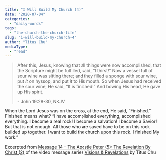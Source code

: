 ```yaml
---
title: "I Will Build My Church (4)"
date: "2020-07-04"
categories: 
  - "daily-words"
tags: 
  - "the-church-the-church-life"
slug: "i-will-build-my-church-4"
author: "Titus Chu"
mediaType: 
  - "read"
---
```


> After this, Jesus, knowing that all things were now accomplished, that the Scripture might be fulfilled, said, “I thirst!” Now a vessel full of sour wine was sitting there; and they filled a sponge with sour wine, put _it_ on hyssop, and put _it_ to His mouth. So when Jesus had received the sour wine, He said, “It is finished!” And bowing His head, He gave up His spirit.
> 
> \- John 19:28-30, NKJV

When the Lord Jesus was on the cross, at the end, He said, “Finished.” Finished means what? “I have accomplished everything, accomplished everything. I become a real rock! I become a salvation! I become a Savior! But that is not enough. All those who are saved have to be on this rock builded up together. I want to build the church upon this rock. I finished My work.”

Excerpted from [Message 14 – The Apostle Peter (5): The Revelation By Christ (2)](https://youtu.be/LPvJgYbpkjI) of the video message series [Visions & Revelations](http://english.thechurchincleveland.org/virtual-lords-day.html) by Titus Chu
